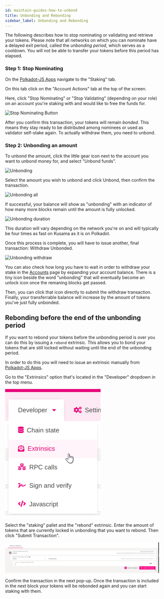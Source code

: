 ```yaml
---
id: maintain-guides-how-to-unbond
title: Unbonding and Rebonding
sidebar_label: Unbonding and Rebonding
---
```


The following describes how to stop nominating or validating and retrieve your tokens. Please note
that all networks on which you can nominate have a delayed exit period, called the _unbonding
period_, which serves as a cooldown. You will not be able to transfer your tokens before this period
has elapsed.

### Step 1: Stop Nominating

On the [Polkadot-JS Apps][] navigate to the "Staking" tab.

On this tab click on the "Account Actions" tab at the top of the screen.

Here, click "Stop Nominating" or "Stop Validating" (depending on your role) on an account you're
staking with and would like to free the funds for.

![Stop Nominating Button](/img/NPoS/unbond1.png)

After you confirm this transaction, your tokens will remain _bonded_. This means they stay ready to
be distributed among nominees or used as validator self-stake again. To actually withdraw them, you
need to unbond.

### Step 2: Unbonding an amount

To unbond the amount, click the little gear icon next to the account you want to unbond money for,
and select "Unbond funds".

![Unbonding](/img/NPoS/unbond2.png)

Select the amount you wish to unbond and click Unbond, then confirm the transaction.

![Unbonding all](/img/NPoS/unbond3.png)

If successful, your balance will show as "unbonding" with an indicator of how many more blocks
remain until the amount is fully unlocked.

![Unbonding duration](/img/NPoS/unbond4.png)

This duration will vary depending on the network you're on and will typically be four times as fast
on Kusama as it is on Polkadot.

Once this process is complete, you will have to issue another, final transaction: Withdraw Unbonded.

![Unbonding withdraw](/img/NPoS/unbond5.png)

You can also check how long you have to wait in order to withdraw your stake in the
[Accounts](https://polkadot.js.org/apps/?rpc=wss%3A%2F%2Frpc.polkadot.io#/accounts) page by
expanding your account balance. There is a tiny icon beside the word "unbonding" that will eventually become
an unlock icon once the remaning blocks get passed.

Then, you can click that icon directly to submit the withdraw transaction. Finally, your
transferrable balance will increase by the amount of tokens you've just fully unbonded.

## Rebonding before the end of the unbonding period

If you want to rebond your tokens before the unbonding period is over you can do this by issuing a
`rebond` extrinsic. This allows you to bond your tokens that are still locked without waiting until
the end of the unbonding period.

In order to do this you will need to issue an extrinsic manually from [Polkadot-JS Apps][].

Go to the "Extrinsics" option that's located in the "Developer" dropdown in the top menu.

![extrinsic menu](assets/rebonding-1.png)

Select the "staking" pallet and the "rebond" extrinsic. Enter the amount of tokens that are
currently locked in unbonding that you want to rebond. Then click "Submit Transaction".

![confirm](assets/rebonding-2.png)

Confirm the transaction in the next pop-up. Once the transaction is included in the next block your
tokens will be rebonded again and you can start staking with them.

[polkadot-js apps]: https://polkadot.js.org/apps
